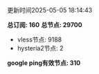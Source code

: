 更新时间2025-05-05 18:14:43

**总订阅: 160**
**总节点: 29700**
- vless节点: 9188
- hysteria2节点: 2

**google ping有效节点: 310**
